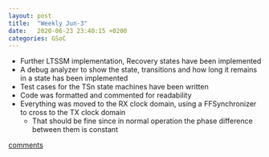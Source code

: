 ```yaml
---
layout: post
title:  "Weekly Jun-3"
date:   2020-06-23 23:40:15 +0200
categories: GSoC
---
```

- Further LTSSM implementation, Recovery states have been implemented
- A debug analyzer to show the state, transitions and how long it remains in a state has been implemented
- Test cases for the TSn state machines have been written
- Code was formatted and commented for readability
- Everything was moved to the RX clock domain, using a FFSynchronizer to cross to the TX clock domain
	- That should be fine since in normal operation the phase difference between them is constant

[comments][comments]

[git]: https://github.com/ECP5-PCIe/ECP5-PCIe
[Comments]: https://github.com/ECP5-PCIe/ECP5-PCIe.github.io/issues/17